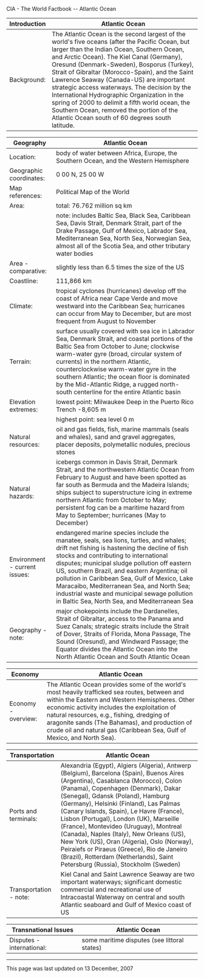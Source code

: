 CIA - The World Factbook -- Atlantic Ocean

| Introduction | Atlantic Ocean |
| --- | --- |
| Background: | The Atlantic Ocean is the second largest of the world's five oceans (after the Pacific Ocean, but larger than the Indian Ocean, Southern Ocean, and Arctic Ocean). The Kiel Canal (Germany), Oresund (Denmark-Sweden), Bosporus (Turkey), Strait of Gibraltar (Morocco-Spain), and the Saint Lawrence Seaway (Canada-US) are important strategic access waterways. The decision by the International Hydrographic Organization in the spring of 2000 to delimit a fifth world ocean, the Southern Ocean, removed the portion of the Atlantic Ocean south of 60 degrees south latitude. |

| Geography | Atlantic Ocean |
| --- | --- |
| Location: | body of water between Africa, Europe, the Southern Ocean, and the Western Hemisphere |
| Geographic coordinates: | 0 00 N, 25 00 W |
| Map references: | Political Map of the World |
| Area: | total: 76.762 million sq km |
| | note: includes Baltic Sea, Black Sea, Caribbean Sea, Davis Strait, Denmark Strait, part of the Drake Passage, Gulf of Mexico, Labrador Sea, Mediterranean Sea, North Sea, Norwegian Sea, almost all of the Scotia Sea, and other tributary water bodies |
| Area - comparative: | slightly less than 6.5 times the size of the US |
| Coastline: | 111,866 km |
| Climate: | tropical cyclones (hurricanes) develop off the coast of Africa near Cape Verde and move westward into the Caribbean Sea; hurricanes can occur from May to December, but are most frequent from August to November |
| Terrain: | surface usually covered with sea ice in Labrador Sea, Denmark Strait, and coastal portions of the Baltic Sea from October to June; clockwise warm-water gyre (broad, circular system of currents) in the northern Atlantic, counterclockwise warm-water gyre in the southern Atlantic; the ocean floor is dominated by the Mid-Atlantic Ridge, a rugged north-south centerline for the entire Atlantic basin |
| Elevation extremes: | lowest point: Milwaukee Deep in the Puerto Rico Trench -8,605 m |
| | highest point: sea level 0 m |
| Natural resources: | oil and gas fields, fish, marine mammals (seals and whales), sand and gravel aggregates, placer deposits, polymetallic nodules, precious stones |
| Natural hazards: | icebergs common in Davis Strait, Denmark Strait, and the northwestern Atlantic Ocean from February to August and have been spotted as far south as Bermuda and the Madeira Islands; ships subject to superstructure icing in extreme northern Atlantic from October to May; persistent fog can be a maritime hazard from May to September; hurricanes (May to December) |
| Environment - current issues: | endangered marine species include the manatee, seals, sea lions, turtles, and whales; drift net fishing is hastening the decline of fish stocks and contributing to international disputes; municipal sludge pollution off eastern US, southern Brazil, and eastern Argentina; oil pollution in Caribbean Sea, Gulf of Mexico, Lake Maracaibo, Mediterranean Sea, and North Sea; industrial waste and municipal sewage pollution in Baltic Sea, North Sea, and Mediterranean Sea |
| Geography - note: | major chokepoints include the Dardanelles, Strait of Gibraltar, access to the Panama and Suez Canals; strategic straits include the Strait of Dover, Straits of Florida, Mona Passage, The Sound (Oresund), and Windward Passage; the Equator divides the Atlantic Ocean into the North Atlantic Ocean and South Atlantic Ocean |

| Economy | Atlantic Ocean |
| --- | --- |
| Economy - overview: | The Atlantic Ocean provides some of the world's most heavily trafficked sea routes, between and within the Eastern and Western Hemispheres. Other economic activity includes the exploitation of natural resources, e.g., fishing, dredging of aragonite sands (The Bahamas), and production of crude oil and natural gas (Caribbean Sea, Gulf of Mexico, and North Sea). |

| Transportation | Atlantic Ocean |
| --- | --- |
| Ports and terminals: | Alexandria (Egypt), Algiers (Algeria), Antwerp (Belgium), Barcelona (Spain), Buenos Aires (Argentina), Casablanca (Morocco), Colon (Panama), Copenhagen (Denmark), Dakar (Senegal), Gdansk (Poland), Hamburg (Germany), Helsinki (Finland), Las Palmas (Canary Islands, Spain), Le Havre (France), Lisbon (Portugal), London (UK), Marseille (France), Montevideo (Uruguay), Montreal (Canada), Naples (Italy), New Orleans (US), New York (US), Oran (Algeria), Oslo (Norway), Peiraiefs or Piraeus (Greece), Rio de Janeiro (Brazil), Rotterdam (Netherlands), Saint Petersburg (Russia), Stockholm (Sweden) |
| Transportation - note: | Kiel Canal and Saint Lawrence Seaway are two important waterways; significant domestic commercial and recreational use of Intracoastal Waterway on central and south Atlantic seaboard and Gulf of Mexico coast of US |

| Transnational Issues | Atlantic Ocean |
| --- | --- |
| Disputes - international: | some maritime disputes (see littoral states) |

---
This page was last updated on 13 December, 2007                      